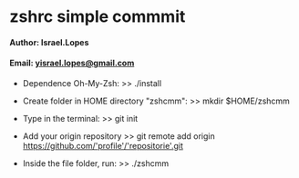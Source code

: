 # zshrc simple commmit

#### Author: Israel.Lopes 
#### Email: yisrael.lopes@gmail.com

* Dependence Oh-My-Zsh: >> ./install

* Create folder in HOME directory "zshcmm": >> mkdir $HOME/zshcmm

* Type in the terminal: >> git init

* Add your origin repository >>
  git remote add origin https://github.com/'profile'/'repositorie'.git

* Inside the file folder, run: >> ./zshcmm